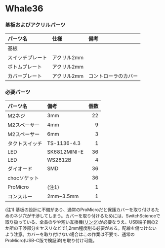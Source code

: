 # Whale36
### 基板およびアクリルパーツ
|パーツ名|仕様|備考|
|:---|:---|:---|
|基板|||
|スイッチプレート|アクリル2mm||
|ボトムプレート|アクリル2mm||
|カバープレート|アクリル2mm|コントローラのカバー|
### 必要パーツ

|パーツ名|備考|個数|
|:---|:---|---:|
|M2ネジ|3mm|22|
|M2スペーサー|4mm|9|
|M2スペーサー|6mm|3|
|タクトスイッチ|TS-1136-4.3|1|
|LED|SK6812MINI-E|36|
|LED|WS2812B|4|
|ダイオード|SMD|36|
|chocソケット||36|
|ProMicro|(注1)|1|
|コンスルー|2mm~3.5mm|1|

(注1) 基板の設計に不備があり、通常のProMicroだと保護カバーを取り付けるためのネジ穴が干渉してしまう。カバーを取り付けるためには、SwitchScienceで取り扱っている、全長のやや短い互換機([リンク](https://www.switch-science.com/products/6576?variant=42382115995846))が必要なうえ、USB端子側の2か所の干渉部分をヤスリなどで1,2mm程度削る必要がある。配線を傷つけないよう注意。カバーを取り付けない場合はこの作業は不要で、通常のProMicro(USB-C版で検証済)を取り付け可能。
